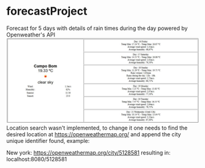 # forecastProject
Forecast for 5 days with details of rain times during the day powered by Openweather's API
![printscreen](https://github.com/sylleryum/forecastProject/blob/master/print.JPG)
Location search wasn't implemented, to change it one needs to find the desired location at https://openweathermap.org/ and append the city unique identifier found, example:

New york: https://openweathermap.org/city/5128581 resulting in: localhost:8080/5128581
